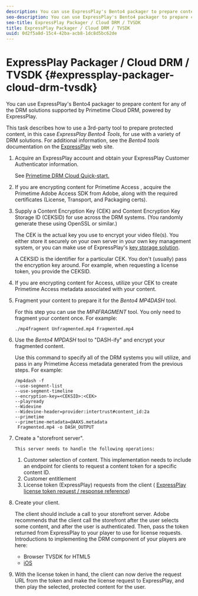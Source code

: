 ```yaml
---
description: You can use ExpressPlay's Bento4 packager to prepare content for any of the DRM solutions supported by Primetime Cloud DRM, powered by ExpressPlay.
seo-description: You can use ExpressPlay's Bento4 packager to prepare content for any of the DRM solutions supported by Primetime Cloud DRM, powered by ExpressPlay.
seo-title: ExpressPlay Packager / Cloud DRM / TVSDK
title: ExpressPlay Packager / Cloud DRM / TVSDK
uuid: 0d2f5a8d-15c4-42ba-acb8-1dc8d5bc62de
---
```


# ExpressPlay Packager / Cloud DRM / TVSDK {#expressplay-packager-cloud-drm-tvsdk}

You can use ExpressPlay's Bento4 packager to prepare content for any of the DRM solutions supported by Primetime Cloud DRM, powered by ExpressPlay.

 This task describes how to use a 3rd-party tool to prepare protected content, in this case *ExpressPlay Bento4 Tools*, for use with a variety of DRM solutions. For additional information, see the *Bento4 tools* documentation on the [ExpressPlay](https://www.expressplay.com/developer/) web site. 
1. Acquire an ExpressPlay account and obtain your ExpressPlay Customer Authenticator information.

   See [Primetime DRM Cloud Quick-start.](../../quick-start/quick-overview.md)
1. If you are encrypting content for  Primetime Access , acquire the  Primetime Adobe Access  SDK from Adobe, along with the required certificates (License, Transport, and Packaging certs).
1. Supply a Content Encryption Key (CEK) and Content Encryption Key Storage ID (CEKSID) for use across the DRM systems. (You randomly generate these using OpenSSL or similar.)

   The CEK is the actual key you use to encrypt your video file(s). You either store it securely on your own server in your own key management system, or you can make use of ExpressPlay's [key storage solution](https://www.expressplay.com/developer/key-storage/).

   A CEKSID is the identifier for a particular CEK. You don't (usually) pass the encryption key around. For example, when requesting a license token, you provide the CEKSID. 

1. If you are encrypting content for Access, utilize your CEK to create Primetime Access metadata associated with your content.

1. Fragment your content to prepare it for the *Bento4 MP4DASH* tool.

   For this step you can use the *MP4FRAGMENT* tool. You only need to fragment your content once. For example: 

   ```
   ./mp4fragment Unfragmented.mp4 Fragmented.mp4
   ```

1. Use the *Bento4 MPDASH* tool to "DASH-ify" and encrypt your fragmented content.

   Use this command to specify all of the DRM systems you will utilize, and pass in any  Primetime Access  metadata generated from the previous steps. For example: 

   ```
   /mp4dash -f  
   --use-segment-list  
   --use-segment-timeline  
   --encryption-key=<CEKSID>:<CEK>  
   --playready  
   --Widevine  
   --Widevine-header=provider:intertrust#content_id:2a  
   --primetime  
   --primetime-metadata=@AAXS.metadata 
    Fragmented.mp4 -o DASH_OUTPUT
   ```

1. Create a "storefront server".

       This server needs to handle the following operations:

    1. Customer selection of content. This implementation needs to include an endpoint for clients to request a content token for a specific content ID. 
    1. Customer entitlement 
    1. License token (ExpressPlay) requests from the client ( [ExpressPlay license token request / response reference](../../license-token-req-resp-ref/license-req-resp-overview.md))

1. Create your client.

    The client should include a call to your storefront server. Adobe recommends that the client call the storefront after the user selects some content, and after the user is authenticated. Then, pass the token returned from ExpressPlay to your player to use for license requests. Introductions to implementing the DRM component of your players are here:

    * Browser TVSDK for HTML5
    * [iOS](../../../../programming/tvsdk-3.4-for-ios/ios-3.4-drm-content-security/ios-3.4-apple-fairplay-tvsdk.md)

1. With the license token in hand, the client can now derive the request URL from the token and make the license request to ExpressPlay, and then play the selected, protected content for the user.
